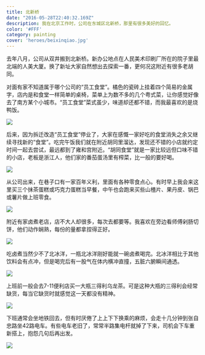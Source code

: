 ```yaml
---
title: 北新桥
date: "2016-05-28T22:40:32.169Z"
description: 我在北京工作时，公司在东城区北新桥，那里有很多美好的回忆。
color: '#FFF'
category: painting
cover: 'heroes/beixinqiao.jpg'
---
```


去年八月，公司从双井搬到北新桥。新办公地点在人民美术印刷厂所在的院子里最北端的人美大厦。换了新址大家自然想出去探索一番，更何况这附近有很多老胡同。

对面有家不知道属于哪个公司的“员工食堂”。橘色的瓷砖上挂着四个简易的金属字，店内是和食堂一样简单的桌椅，菜单上为数不多的几个粤式菜，让你感觉好像去了南方某个小城市。“员工食堂”菜式虽少，味道却还都不错，而我最喜欢的是烧鸭饭。

![](./bxq-canteen.png)

后来，因为拆迁改造“员工食堂”停业了，大家在感慨一家好吃的食堂消失之余又继续寻找新的“食堂”。吃完午饭我们就在附近胡同里溜达，发现还不错的小店就约定时间一起去尝试，最远都到了雍和宫附近。“胡同食堂”就是一家比较远但口味不错的小店，老板是浙江人，他们家的番茄蛋汤里有榨菜，比一般的要好喝。

![](./bxq-cookshop.png)

从公司出来，在巷子口有一家百年义利，里面有各种零食点心。有时早上我会来这里买三个抹茶蛋糕或巧克力蛋糕当早餐，中午也会跑来买些山楂片、果丹皮、锅巴或薯片做上班零食。

![](./bxq-yili.png)

附近有家卤煮老店，店不大人却很多，每次去都要等。我喜欢在旁边看师傅剁肠切饼，他们动作娴熟，每份的量都拿捏得正好。

![](./bxq-luzhu.png)

吃卤煮当然少不了北冰洋，一瓶北冰洋刚好能就一碗卤煮喝完。北冰洋相比于其他饮料会有点冲，但是喝完后有一股气在体内横冲直撞，五脏六腑瞬间通透。

![](./bxq-arctic.png)

上班前一般会去7-11便利店买一大瓶三得利乌龙茶。可是这种大瓶的三得利会经常缺货，每当它缺货时就感觉这一天都没有精神。

![](./bxq-suntory.png)

下班通常会坐地铁回去，但有时厌倦了上上下下换乘的麻烦，会走十几分钟到张自忠路坐42路电车。有些电车老旧了，常常半路集电杆就掉了下来，司机会下车重新搭上，抱怨几句后再出发。

![](./bxq-tram.png)

